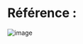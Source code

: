 # Référence :

![image](https://github.com/hrhouma/Projet-MERN/assets/10111526/f39b1205-d5d4-4429-8e69-8fe59c5977b2)



